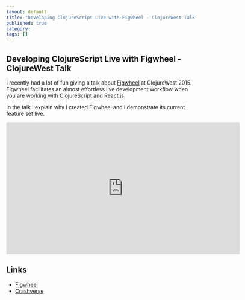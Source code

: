 ```yaml
---
layout: default
title: "Developing ClojureScript Live with Figwheel - ClojureWest Talk"
published: true
category: 
tags: []
---
```


## Developing ClojureScript Live with Figwheel - ClojureWest Talk

I recently had a lot of fun giving a talk about [Figwheel](https://github.com/bhauman/lein-figwheel) at
ClojureWest 2015. Figwheel facilitates an almost effortless live
development workflow when you are working with ClojureScript and
React.js.

In the talk I explain why I created Figwheel and I demonstrate
its current feature set live.

<div class="video-container">
<iframe width="620" height="350" src="https://www.youtube.com/embed/j-kj2qwJa_E" frameborder="0" allowfullscreen></iframe>
</div>

## Links

* [Figwheel](https://github.com/bhauman/lein-figwheel)
* [Crashverse](https://github.com/bhauman/crashverse)

